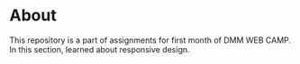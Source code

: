 # About
This repository is a part of assignments for first month of DMM WEB CAMP.  
In this section, learned about responsive design.
